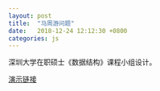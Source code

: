 ```yaml
---
layout: post
title:  "马周游问题"
date:   2018-12-24 12:12:30 +0800
categories: js
---
```

深圳大学在职硕士《数据结构》课程小组设计。

[演示链接](https://leonzhu211.github.io/knight/knight.html?type=page&op=BlockSingleCycle8x8Anywhere)
